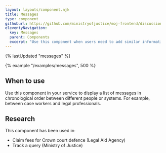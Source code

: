 ```yaml
---
layout: layouts/component.njk
title: Messages
type: component
githuburl: https://github.com/ministryofjustice/moj-frontend/discussions/705
eleventyNavigation:
  key: Messages
  parent: Components
  excerpt: "Use this component when users need to add similar information a couple of times, such as several names for a single application."
---
```


{% lastUpdated "messages" %}

{% example "/examples/messages", 500 %}

## When to use

Use this component in your service to display a list of messages in chronological order between different people or systems. For example, between case workers and legal professionals.

## Research

This component has been used in:

- Claim fees for Crown court defence (Legal Aid Agency)
- Track a query (Ministry of Justice)
